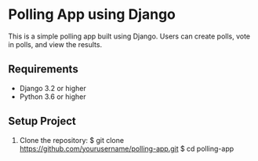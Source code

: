 # Polling App using Django

This is a simple polling app built using Django. Users can create polls, vote in polls, and view the results.

## Requirements

* Django 3.2 or higher
* Python 3.6 or higher

## Setup Project

1. Clone the repository:
   $ git clone https://github.com/yourusername/polling-app.git
   $ cd polling-app
